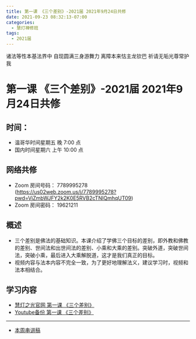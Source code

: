 ```yaml
---
title: 第一课 《三个差别》-2021届 2021年9月24日共修
date: 2021-09-23 08:32:13-07:00
categories:
  - 慧灯禅修班
tags:
  - 2021届
---
```

诸法等性本基法界中 自现圆满三身游舞力 
离障本来怙主龙钦巴 祈请无垢光尊常护我  

# 第一课 《三个差别》-2021届 2021年9月24日共修

## 时间：

* 温哥华时间星期五 晚 7:00 点
* 国内时间星期六 上午 10:00 点

## 网络共修

* Zoom 房间号码： 7789995278 (<https://us02web.zoom.us/j/7789995278?pwd=VjZmbWJFY2k2K0E5RVB2cTNIQmhqUT09>)
* Zoom 房间密码： 19621211


## 概述

* 三个差别是佛法的基础知识。本课介绍了学佛三个目标的差别，即外教和佛教的差别、世间法和出世间法的差别、小乘和大乘的差别。突破外道，突破世间法，突破小乘，最后进入大乘解脱道，这才是我们真正的目标。
* 视频内容与法本内容不完全一致，为了更好地理解法义，建议学习时，视频和法本相结合。

## 学习内容

* [慧灯之光官网 第一课 《三个差别》](http://www.huidengzhiguang.com/index.php/huideng-jiangtang/fofa-jianxiu/2016-07-21-07-49-59/492-l14001)
* [Youtube备份 第一课 《三个差别》](https://www.youtube.com/watch?v=ywaPBZUALEc&list=PL7aUyQTIJqAhB-EbnDWQDLmq1BJxa4CWq&index=1&ab_channel=%E6%85%A7%E7%81%AF%E5%B0%8F%E7%BB%84%E6%B8%A9%E5%93%A5%E5%8D%8E)

---

* [本周串讲稿](https://docs.google.com/presentation/d/178_vjQdIDKbT4feorlRx8HP8cbDHasyIPr4Z5HECN0M/edit?usp=sharing)


